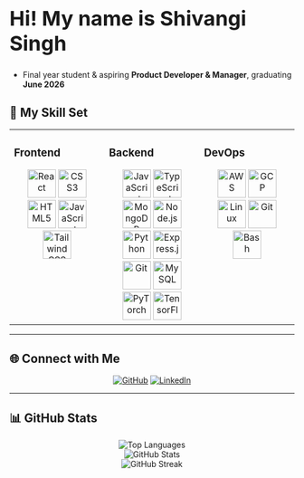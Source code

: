 <h1 align="left" style="font-size: 36px;">Hi! My name is Shivangi Singh</h1>

-  Final year student & aspiring **Product Developer & Manager**, graduating **June 2026**  

## 🚀 My Skill Set  

<table>
<tr>
<td valign="top" width="33%">

### Frontend  
<div align="center">  
<a href="https://reactjs.org/" target="_blank"><img src="https://profilinator.rishav.dev/skills-assets/react-original-wordmark.svg" alt="React" height="50"/></a>  
<a href="https://www.w3schools.com/css/" target="_blank"><img src="https://profilinator.rishav.dev/skills-assets/css3-original-wordmark.svg" alt="CSS3" height="50"/></a>  
<a href="https://en.wikipedia.org/wiki/HTML5" target="_blank"><img src="https://profilinator.rishav.dev/skills-assets/html5-original-wordmark.svg" alt="HTML5" height="50"/></a>  
<a href="https://www.javascript.com/" target="_blank"><img src="https://profilinator.rishav.dev/skills-assets/javascript-original.svg" alt="JavaScript" height="50"/></a>  
<a href="https://www.tailwindcss.com/" target="_blank"><img src="https://profilinator.rishav.dev/skills-assets/tailwindcss.svg" alt="Tailwind CSS" height="50"/></a>  
</div>

</td>
<td valign="top" width="33%">

### Backend  
<div align="center">  
<a href="https://www.javascript.com/" target="_blank"><img src="https://profilinator.rishav.dev/skills-assets/javascript-original.svg" alt="JavaScript" height="50"/></a>  
<a href="https://www.typescriptlang.org/" target="_blank"><img src="https://profilinator.rishav.dev/skills-assets/typescript-original.svg" alt="TypeScript" height="50"/></a>  
<a href="https://www.mongodb.com/" target="_blank"><img src="https://profilinator.rishav.dev/skills-assets/mongodb-original-wordmark.svg" alt="MongoDB" height="50"/></a>  
<a href="https://nodejs.org/" target="_blank"><img src="https://profilinator.rishav.dev/skills-assets/nodejs-original-wordmark.svg" alt="Node.js" height="50"/></a>  
<a href="https://www.python.org/" target="_blank"><img src="https://profilinator.rishav.dev/skills-assets/python-original.svg" alt="Python" height="50"/></a>  
<a href="https://expressjs.com/" target="_blank"><img src="https://profilinator.rishav.dev/skills-assets/express-original-wordmark.svg" alt="Express.js" height="50"/></a>  
<a href="https://github.com/" target="_blank"><img src="https://profilinator.rishav.dev/skills-assets/git-scm-icon.svg" alt="Git" height="50"/></a>  
<a href="https://www.mysql.com/" target="_blank"><img src="https://profilinator.rishav.dev/skills-assets/mysql-original-wordmark.svg" alt="MySQL" height="50"/></a>  
<a href="https://pytorch.org/" target="_blank"><img src="https://profilinator.rishav.dev/skills-assets/pytorch-icon.svg" alt="PyTorch" height="50"/></a>  
<a href="https://www.tensorflow.org/" target="_blank"><img src="https://profilinator.rishav.dev/skills-assets/tensorflow-icon.svg" alt="TensorFlow" height="50"/></a>  
</div>

</td>
<td valign="top" width="33%">

### DevOps  
<div align="center">  
<a href="https://aws.amazon.com/" target="_blank"><img src="https://profilinator.rishav.dev/skills-assets/amazonwebservices-original-wordmark.svg" alt="AWS" height="50"/></a>  
<a href="https://cloud.google.com/" target="_blank"><img src="https://profilinator.rishav.dev/skills-assets/google_cloud-icon.svg" alt="GCP" height="50"/></a>  
<a href="https://www.linux.org/" target="_blank"><img src="https://profilinator.rishav.dev/skills-assets/linux-original.svg" alt="Linux" height="50"/></a>  
<a href="https://github.com/" target="_blank"><img src="https://profilinator.rishav.dev/skills-assets/git-scm-icon.svg" alt="Git" height="50"/></a>  
<a href="https://www.gnu.org/software/bash/" target="_blank"><img src="https://profilinator.rishav.dev/skills-assets/gnu_bash-icon.svg" alt="Bash" height="50"/></a>  
</div>

</td>
</tr>
</table>  

---

## 🌐 Connect with Me  
<div align="center">
<a href="https://github.com/ShivangiInnovates" target="_blank"><img src="https://img.shields.io/badge/github-%2324292e.svg?&style=for-the-badge&logo=github&logoColor=white" alt="GitHub"/></a>
<a href="https://www.linkedin.com/in/shivangiisingh/" target="_blank"><img src="https://img.shields.io/badge/linkedin-%231E77B5.svg?&style=for-the-badge&logo=linkedin&logoColor=white" alt="LinkedIn"/></a>
</div>  

---

## 📊 GitHub Stats  

<p align="center">
<img src="https://github-readme-stats.vercel.app/api/top-langs?username=shivangiinnovates&show_icons=true&locale=en&layout=compact" alt="Top Languages"/>
<br/>
<img src="https://github-readme-stats.vercel.app/api?username=shivangiinnovates&show_icons=true&locale=en" alt="GitHub Stats"/>
<br/>
<img src="https://github-readme-streak-stats.herokuapp.com/?user=shivangiinnovates&" alt="GitHub Streak"/>
</p>
